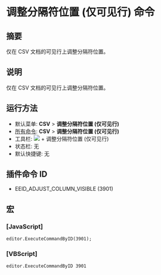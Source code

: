 # 调整分隔符位置 (仅可见行) 命令

## 摘要

仅在 CSV 文档的可见行上调整分隔符位置。

## 说明

仅在 CSV 文档的可见行上调整分隔符位置。

## 运行方法

- 默认菜单: **CSV** \> **调整分隔符位置 (仅可见行)**
- [所有命令](../tools/all_commands): **CSV** \> **调整分隔符位置 (仅可见行)**
- 工具栏: ![](../../images/columns_separators..png) \+ 调整分隔符位置 (仅可见行)
- 状态栏: 无
- 默认快捷键: 无

## 插件命令 ID

- EEID\_ADJUST\_COLUMN\_VISIBLE (3901)

## 宏

### \[JavaScript\]

```
editor.ExecuteCommandByID(3901);
```

### \[VBScript\]

```
editor.ExecuteCommandByID 3901
```
